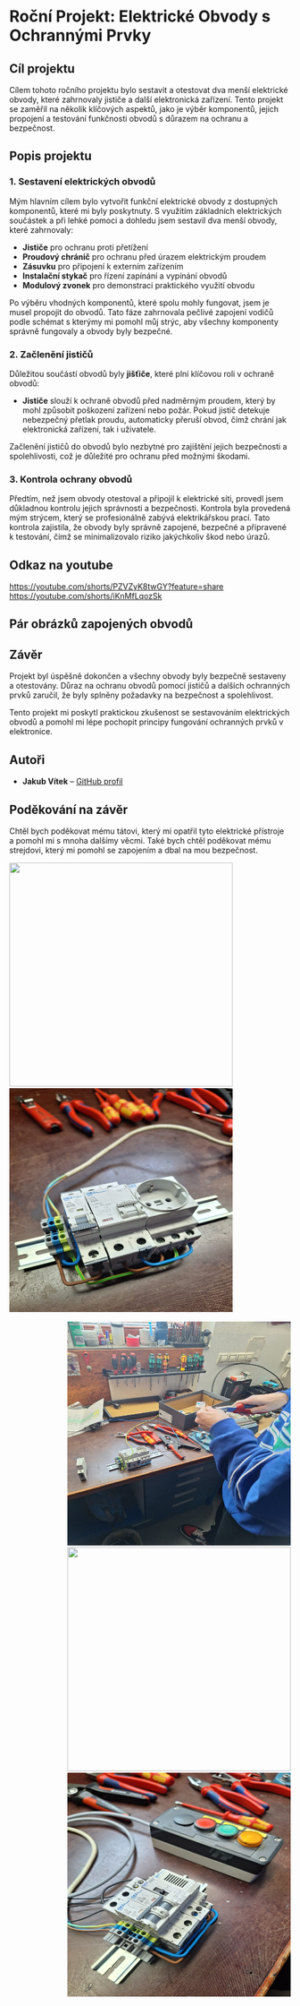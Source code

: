 # Roční Projekt: Elektrické Obvody s Ochrannými Prvky

## Cíl projektu

Cílem tohoto ročního projektu bylo sestavit a otestovat dva menší elektrické obvody, které zahrnovaly jističe a další elektronická zařízení. Tento projekt se zaměřil na několik klíčových aspektů, jako je výběr komponentů, jejich propojení a testování funkčnosti obvodů s důrazem na ochranu a bezpečnost.

## Popis projektu

### 1. Sestavení elektrických obvodů

Mým hlavním cílem bylo vytvořit funkční elektrické obvody z dostupných komponentů, které mi byly poskytnuty. S využitím základních elektrických součástek a při lehké pomoci a dohledu jsem sestavil dva menší obvody, které zahrnovaly:
- **Jističe** pro ochranu proti přetížení
- **Proudový chránič** pro ochranu před úrazem elektrickým proudem
- **Zásuvku** pro připojení k externím zařízením
- **Instalační stykač** pro řízení zapínání a vypínání obvodů
- **Modulový zvonek** pro demonstraci praktického využití obvodu

Po výběru vhodných komponentů, které spolu mohly fungovat, jsem je musel propojit do obvodů. Tato fáze zahrnovala pečlivé zapojení vodičů podle schémat s kterýmy mi pomohl můj strýc, aby všechny komponenty správně fungovaly a obvody byly bezpečné.

### 2. Začlenění jističů

Důležitou součástí obvodů byly **jišťiče**, které plní klíčovou roli v ochraně obvodů:
- **Jističe** slouží k ochraně obvodů před nadměrným proudem, který by mohl způsobit poškození zařízení nebo požár. Pokud jistič detekuje nebezpečný přetlak proudu, automaticky přeruší obvod, čímž chrání jak elektronická zařízení, tak i uživatele.

Začlenění jističů do obvodů bylo nezbytné pro zajištění jejich bezpečnosti a spolehlivosti, což je důležité pro ochranu před možnými škodami.

### 3. Kontrola ochrany obvodů

Předtím, než jsem obvody otestoval a připojil k elektrické síti, provedl jsem důkladnou kontrolu jejich správnosti a bezpečnosti. Kontrola byla provedená mým strýcem, který se profesionálně zabývá elektrikářskou prací. Tato kontrola zajistila, že obvody byly správně zapojené, bezpečné a připravené k testování, čímž se minimalizovalo riziko jakýchkoliv škod nebo úrazů.

## Odkaz na youtube
https://youtube.com/shorts/PZVZyK8twGY?feature=share
https://youtube.com/shorts/iKnMfLqozSk

## Pár obrázků zapojených obvodů


## Závěr

Projekt byl úspěšně dokončen a všechny obvody byly bezpečně sestaveny a otestovány. Důraz na ochranu obvodů pomocí jističů a dalších ochranných prvků zaručil, že byly splněny požadavky na bezpečnost a spolehlivost.

Tento projekt mi poskytl praktickou zkušenost se sestavováním elektrických obvodů a pomohl mi lépe pochopit principy fungování ochranných prvků v elektronice.

## Autoři

- **Jakub Vítek** – [GitHub profil](https://github.com/JakubVitek)

## Poděkování na závěr
Chtěl bych poděkovat mému tátovi, který mi opatřil tyto elektrické přístroje a pomohl mi s mnoha dalšímy věcmi.
Také bych chtěl poděkovat mému strejdovi, který mi pomohl se zapojením a dbal na mou bezpečnost.


<img src="https://github.com/user-attachments/assets/d2e3db08-30f6-4e5c-98ed-fec08c02b9bd/" width="400" height="400" />
<img src="https://github.com/JakubVitek/Rocnikovy-projekt/blob/c9464e296986cd4d1f4790741952fc51dab79314/IMG-20250111-WA0000.jpg" width="400" height="400" />
<p align="right">
 <img src="https://github.com/JakubVitek/Rocnikovy-projekt/blob/main/IMG-20250111-WA0001.jpg?raw=true" width="400" height="400" />
<img src="https://github.com/JakubVitek/Rocnikovy-projekt/blob/3b614e138e84236a881b121a8af4880dad84c21e/20250111_113803.jpg" width="400" height="400" />
<img src="https://github.com/JakubVitek/Rocnikovy-projekt/blob/31cddde8cda5a81cbd8682134104a3aedb420eca/IMG-20250111-WA0007.jpg" width="400" height="400" />



